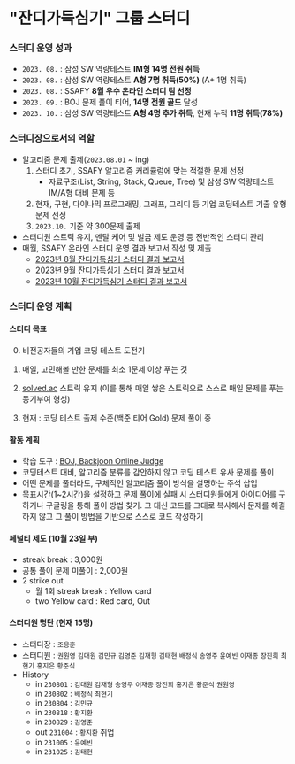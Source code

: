 # "잔디가득심기" 그룹 스터디

### 스터디 운영 성과

- `2023. 08.` : 삼성 SW 역량테스트 **IM형 14명 전원 취득**
- `2023. 08.` : 삼성 SW 역량테스트 **A형 7명 취득(50%)** (A+ 1명 취득)
- `2023. 08.` : SSAFY **8월 우수 온라인 스터디 팀 선정**
- `2023. 09.` : BOJ 문제 풀이 티어, **14명 전원 골드** 달성
- `2023. 10.` : 삼성 SW 역량테스트 **A형 4명 추가 취득**, 현재 누적 **11명 취득(78%)**

### 스터디장으로서의 역할

- 알고리즘 문제 출제(`2023.08.01` ~ ing)
  1. 스터디 초기, SSAFY 알고리즘 커리큘럼에 맞는 적절한 문제 선정
     - 자료구조(List, String, Stack, Queue, Tree) 및 삼성 SW 역량테스트 IM/A형 대비 문제 등
  2. 현재, 구현, 다이나믹 프로그래밍, 그래프, 그리디 등 기업 코딩테스트 기출 유형 문제 선정
  3. `2023.10.` 기준 약 300문제 출제
- 스터디원 스트릭 유지, 멘탈 케어 및 벌금 제도 운영 등 전반적인 스터디 관리
- 매월, SSAFY 온라인 스터디 운영 결과 보고서 작성 및 제출
  - [2023년 8월 잔디가득심기 스터디 결과 보고서](https://github.com/Johyonghoon/group-study-Planting-Grass/tree/master/202308)
  - [2023년 9월 잔디가득심기 스터디 결과 보고서](https://github.com/Johyonghoon/group-study-Planting-Grass/tree/master/202309)
  - [2023년 10월 잔디가득심기 스터디 결과 보고서](https://github.com/Johyonghoon/group-study-Planting-Grass/tree/master/202310)

### 스터디 운영 계획

#### 스터디 목표

0. 비전공자들의 기업 코딩 테스트 도전기

1. 매일, 고민해볼 만한 문제를 최소 1문제 이상 푸는 것
2. [solved.ac](https://solved.ac/) 스트릭 유지
   (이를 통해 매일 쌓은 스트릭으로 스스로 매일 문제를 푸는 동기부여 형성)
3. 현재 : 코딩 테스트 출제 수준(백준 티어 Gold) 문제 풀이 중

#### 활동 계획

- 학습 도구 : [BOJ, Backjoon Online Judge](https://www.acmicpc.net/)
- 코딩테스트 대비, 알고리즘 분류를 감안하지 않고 코딩 테스트 유사 문제를 풀이
- 어떤 문제를 풀더라도, 구체적인 알고리즘 풀이 방식을 설명하는 주석 삽입
- 목표시간(1~2시간)을 설정하고 문제 풀이에 실패 시 스터디원들에게 아이디어를 구하거나 구글링을 통해 풀이 방법 찾기. 그 대신 코드를 그대로 복사해서 문제를 해결하지 않고 그 풀이 방법을 기반으로 스스로 코드 작성하기

#### 페널티 제도 (10월 23일 부)

- streak break : 3,000원
- 공통 풀이 문제 미풀이 : 2,000원
- 2 strike out 
  - 월 1회 streak break : Yellow card
  - two Yellow card : Red card, Out


#### 스터디원 명단 (현재 15명)

- 스터디장 : `조용훈`
- 스터디원 : `권원영` `김대원` `김민규` `김영준` `김재형` `김태현` `배정식` `송영주` `윤예빈` `이재종` `장진희` `최현기` `홍지은` `황준식`
- History
  - in `230801` : `김대원` `김재형` `송영주` `이재종` `장진희` `홍지은` `황준식` `권원영` 
  - in `230802` : `배정식` `최현기`
  - in `230804` : `김민규`
  - in `230818` : `황지환`
  - in `230829` : `김영준`
  - out `231004` : `황지환` 취업
  - in `231005` : `윤예빈` 
  - in `231025` : `김태현`

